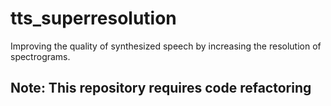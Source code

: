 # tts_superresolution
Improving the quality of synthesized speech by increasing the resolution of spectrograms.

## Note: This repository requires code refactoring
